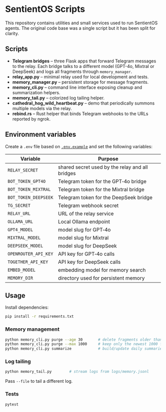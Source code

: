 # SentientOS Scripts

This repository contains utilities and small services used to run SentientOS agents. The original code base was a single script but it has been split for clarity.

## Scripts

- **Telegram bridges** – three Flask apps that forward Telegram messages to the relay. Each bridge talks to a different model (GPT-4o, Mixtral or DeepSeek) and logs all fragments through `memory_manager`.
- **relay_app.py** – minimal relay used for local development and tests.
- **memory_manager.py** – persistent storage for message fragments.
- **memory_cli.py** – command line interface exposing cleanup and summarization helpers.
- **memory_tail.py** – colorized log tailing helper.
- **cathedral_hog_wild_heartbeat.py** – demo that periodically summons multiple models via the relay.
- **rebind.rs** – Rust helper that binds Telegram webhooks to the URLs reported by ngrok.

## Environment variables

Create a `.env` file based on [`.env.example`](./.env.example) and set the following variables:

| Variable | Purpose |
|----------|---------|
| `RELAY_SECRET` | shared secret used by the relay and all bridges |
| `BOT_TOKEN_GPT4O` | Telegram token for the GPT‑4o bridge |
| `BOT_TOKEN_MIXTRAL` | Telegram token for the Mixtral bridge |
| `BOT_TOKEN_DEEPSEEK` | Telegram token for the DeepSeek bridge |
| `TG_SECRET` | Telegram webhook secret |
| `RELAY_URL` | URL of the relay service |
| `OLLAMA_URL` | Local Ollama endpoint |
| `GPT4_MODEL` | model slug for GPT‑4o |
| `MIXTRAL_MODEL` | model slug for Mixtral |
| `DEEPSEEK_MODEL` | model slug for DeepSeek |
| `OPENROUTER_API_KEY` | API key for GPT‑4o calls |
| `TOGETHER_API_KEY` | API key for DeepSeek calls |
| `EMBED_MODEL` | embedding model for memory search |
| `MEMORY_DIR` | directory used for persistent memory |

## Usage

Install dependencies:

```bash
pip install -r requirements.txt
```

### Memory management

```bash
python memory_cli.py purge --age 30       # delete fragments older than 30 days
python memory_cli.py purge --max 1000     # keep only the newest 1000 fragments
python memory_cli.py summarize            # build/update daily summaries
```

### Log tailing

```bash
python memory_tail.py        # stream logs from logs/memory.jsonl
```

Pass `--file` to tail a different log.

### Tests

```bash
pytest
```
